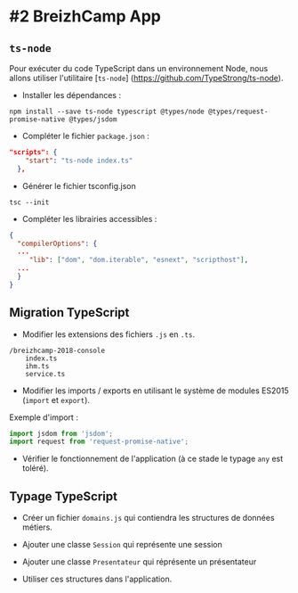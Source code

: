 # #2 BreizhCamp App

## `ts-node`

Pour exécuter du code TypeScript dans un environnement Node, nous allons utiliser l'utilitaire [`ts-node`] (https://github.com/TypeStrong/ts-node).

* Installer les dépendances :

```
npm install --save ts-node typescript @types/node @types/request-promise-native @types/jsdom
```

* Compléter le fichier `package.json` :

```json
"scripts": {
    "start": "ts-node index.ts"
  },
```

* Générer le fichier tsconfig.json

```
tsc --init
```

* Compléter les librairies accessibles :

```json
{
  "compilerOptions": {
  ...
     "lib": ["dom", "dom.iterable", "esnext", "scripthost"],                             /* Specify library files to be included in the compilation. */
  ... 
  }
}
```



## Migration TypeScript

* Modifier les extensions des fichiers `.js` en `.ts`.

```
/breizhcamp-2018-console
    index.ts
    ihm.ts
    service.ts
```

* Modifier les imports / exports en utilisant le système de modules ES2015 (`import` et `export`).

Exemple d'import :

```js
import jsdom from 'jsdom';
import request from 'request-promise-native';
```

* Vérifier le fonctionnement de l'application (à ce stade le typage `any` est toléré).

## Typage TypeScript

* Créer un fichier `domains.js` qui contiendra les structures de données métiers.
 * Ajouter une classe `Session` qui représente une session
 * Ajouter une classe `Presentateur` qui réprésente un présentateur
 
* Utiliser ces structures dans l'application.